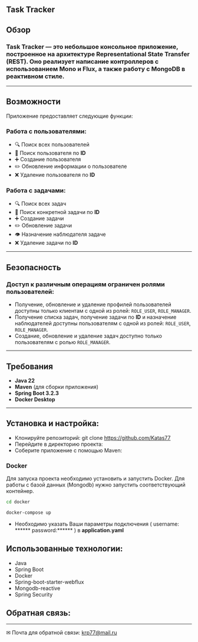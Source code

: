 ## Task Tracker

## Обзор
### Task Tracker — это небольшое консольное приложение, построенное на архитектуре **Representational State Transfer (REST)**. Оно реализует написание контроллеров с использованием **Mono** и **Flux**, а также работу с **MongoDB** в реактивном стиле.
---

## Возможности
Приложение предоставляет следующие функции:

### Работа с пользователями:
- 🔍 Поиск всех пользователей
- 🔎 Поиск пользователя по **ID**
- ➕ Создание пользователя
- ✏️ Обновление информации о пользователе
- ❌ Удаление пользователя по **ID**

### Работа с задачами:
- 🔍 Поиск всех задач
- 🔎 Поиск конкретной задачи по **ID**
- ➕ Создание задачи
- ✏️ Обновление задачи
- 👁️ Назначение наблюдателя задаче
- ❌ Удаление задачи по **ID**

---

## Безопасность
### Доступ к различным операциям ограничен ролями пользователей:
- Получение, обновление и удаление профилей пользователей доступны только клиентам с одной из ролей: `ROLE_USER`, `ROLE_MANAGER`.
- Получение списка задач, получение задачи по **ID** и назначение наблюдателей доступны пользователям с одной из ролей: `ROLE_USER`, `ROLE_MANAGER`.
- Создание, обновление и удаление задач доступно только пользователям с ролью `ROLE_MANAGER`.

---

## Требования
- **Java 22**
- **Maven** (для сборки приложения)
- **Spring Boot 3.2.3**
- **Docker Desktop**

---

## Установка и настройка:
- Клонируйте репозиторий: git clone https://github.com/Katas77
- Перейдите в директорию проекта:
- Соберите приложение с помощью Maven:
### Docker
Для запуска проекта необходимо установить и запустить Docker. Для работы с базой данных (Mongodb) нужно запустить соответствующий контейнер.
```bash
cd docker
```
```bash
docker-compose up
```
- Необходимо указать Ваши параметры подключения ( username: ******  password:****** ) в **application.yaml**
## Использованные технологии:
- Java
- Spring Boot
- Docker
- Spring-boot-starter-webflux
- Mongodb-reactive
- Spring Security
## Обратная связь:
____
✉ Почта для обратной связи:
<a href="">krp77@mail.ru</a>
